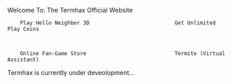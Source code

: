 








Welcome To: The Termhax Official Website



        Play Hello Neighbor 3D                           Get Unlimited Play Coins
        
        
        
        Online Fan-Game Store                            Termite (Virtual Assistant)







Termhax is currently under deveolopment...
